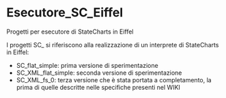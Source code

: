 # Esecutore_SC_Eiffel
Progetti per esecutore di StateCharts in Eiffel

I progetti SC_ si riferiscono alla realizzazione di un interprete di StateCharts in Eiffel:
- SC_flat_simple: prima versione di sperimentazione
- SC_XML_flat_simple: seconda versione di sperimentazione
- SC_XML_fs_0: terza versione che è stata portata a completamento, la prima di quelle descritte nelle specifiche presenti nel WIKI

